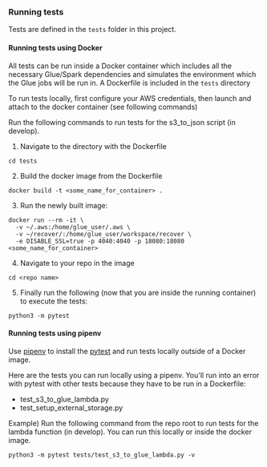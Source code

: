 ### Running tests
Tests are defined in the `tests` folder in this project.

#### Running tests using Docker
All tests can be run inside a Docker container which includes all the necessary
Glue/Spark dependencies and simulates the environment which the Glue jobs
will be run in. A Dockerfile is included in the `tests` directory

To run tests locally, first configure your AWS credentials, then launch and attach
to the docker container (see following commands)

Run the following commands to run tests for the s3_to_json script (in develop).

1. Navigate to the directory with the Dockerfile

```shell script
cd tests
```

2. Build the docker image from the Dockerfile

```shell script
docker build -t <some_name_for_container> .
```

3. Run the newly built image:

```shell script
docker run --rm -it \
  -v ~/.aws:/home/glue_user/.aws \
  -v ~/recover/:/home/glue_user/workspace/recover \
  -e DISABLE_SSL=true -p 4040:4040 -p 18080:18080 <some_name_for_container>
```

4. Navigate to your repo in the image

```shell script
cd <repo name>
```

5. Finally run the following (now that you are inside the running container)
to execute the tests:

```shell script
python3 -m pytest
```

#### Running tests using pipenv
Use [pipenv](https://pipenv.pypa.io/en/latest/index.html) to install the
[pytest](https://docs.pytest.org/en/latest/) and run tests locally outside of
a Docker image.

Here are the tests you can run locally using a pipenv. You'll run into an error with
pytest with other tests because they have to be run in a Dockerfile:

- test_s3_to_glue_lambda.py
- test_setup_external_storage.py

Example)
Run the following command from the repo root to run tests for the lambda function (in develop).
You can run this locally or inside the docker image.

```shell script
python3 -m pytest tests/test_s3_to_glue_lambda.py -v
```
